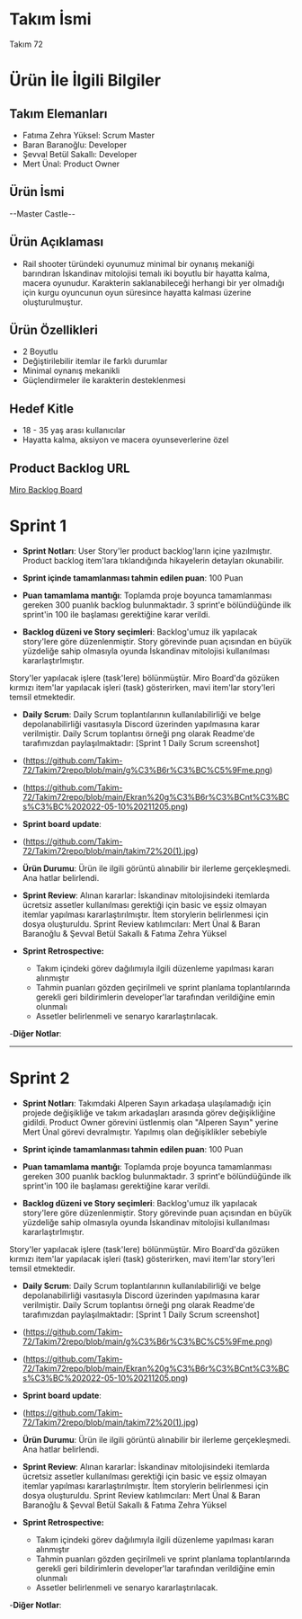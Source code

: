# **Takım İsmi**
Takım 72

# Ürün İle İlgili Bilgiler


## Takım Elemanları

- Fatıma Zehra Yüksel: Scrum Master
- Baran Baranoğlu: Developer
- Şevval Betül Sakallı: Developer
- Mert Ünal: Product Owner

## Ürün İsmi

--Master Castle--

## Ürün Açıklaması

- Rail shooter türündeki oyunumuz minimal bir oynanış mekaniği barındıran İskandinav mitolojisi temalı iki boyutlu bir hayatta kalma, macera oyunudur. Karakterin saklanabileceği herhangi bir yer olmadığı için kurgu oyuncunun oyun süresince hayatta kalması üzerine oluşturulmuştur. 

## Ürün Özellikleri

- 2 Boyutlu
- Değiştirilebilir itemlar ile farklı durumlar 
- Minimal oynanış mekanikli
- Güçlendirmeler ile karakterin desteklenmesi

## Hedef Kitle

- 18 - 35 yaş arası kullanıcılar 
- Hayatta kalma, aksiyon ve macera oyunseverlerine özel

## Product Backlog URL

[Miro Backlog Board](https://miro.com/app/board/uXjVOIrA43k=/?share_link_id=374646138122)

# Sprint 1

- **Sprint Notları**: User Story'ler product backlog'ların içine yazılmıştır. Product backlog item'lara tıklandığında hikayelerin detayları okunabilir.

- **Sprint içinde tamamlanması tahmin edilen puan**: 100 Puan

- **Puan tamamlama mantığı**: Toplamda proje boyunca tamamlanması gereken 300 puanlık backlog bulunmaktadır. 3 sprint'e bölündüğünde ilk sprint'in 100 ile başlaması gerektiğine karar verildi.

- **Backlog düzeni ve Story seçimleri**: Backlog'umuz ilk yapılacak story'lere göre düzenlenmiştir. Story görevinde puan açısından en büyük yüzdeliğe sahip olmasıyla oyunda İskandinav mitolojisi kullanılması kararlaştırlmıştır.

Story'ler yapılacak işlere (task'lere) bölünmüştür. Miro Board'da gözüken kırmızı item'lar yapılacak işleri (task) gösterirken, mavi item'lar story'leri temsil etmektedir.

- **Daily Scrum**: Daily Scrum toplantılarının kullanılabilirliği ve belge depolanabilirliği vasıtasıyla Discord üzerinden yapılmasına karar verilmiştir. Daily Scrum toplantısı örneği png olarak Readme'de tarafımızdan paylaşılmaktadır: [Sprint 1 Daily Scrum screenshot]
- (https://github.com/Takim-72/Takim72repo/blob/main/g%C3%B6r%C3%BC%C5%9Fme.png)
- (https://github.com/Takim-72/Takim72repo/blob/main/Ekran%20g%C3%B6r%C3%BCnt%C3%BCs%C3%BC%202022-05-10%20211205.png)

- **Sprint board update**: 
- (https://github.com/Takim-72/Takim72repo/blob/main/takim72%20(1).jpg)


- **Ürün Durumu**: Ürün ile ilgili görüntü alınabilir bir ilerleme gerçekleşmedi. Ana hatlar belirlendi.

- **Sprint Review**: 
Alınan kararlar: İskandinav mitolojisindeki itemlarda ücretsiz assetler kullanılması gerektiği için basic ve eşsiz olmayan itemlar yapılması kararlaştırılmıştır. İtem storylerin belirlenmesi için dosya oluşturuldu. 
Sprint Review katılımcıları: Mert Ünal & Baran Baranoğlu & Şevval Betül Sakallı & Fatıma Zehra Yüksel

- **Sprint Retrospective:**
  - Takım içindeki görev dağılımıyla ilgili düzenleme yapılması kararı alınmıştır
  - Tahmin puanları gözden geçirilmeli ve sprint planlama toplantılarında gerekli geri bildirimlerin developer'lar tarafından verildiğine emin olunmalı
  - Assetler belirlenmeli ve senaryo kararlaştırılacak.

-**Diğer Notlar**:

---
# Sprint 2

- **Sprint Notları**: Takımdaki Alperen Sayın arkadaşa ulaşılamadığı için projede değişikliğe ve takım arkadaşları arasında görev değişikliğine gidildi. Product Owner görevini üstlenmiş olan "Alperen Sayın" yerine Mert Ünal görevi devralmıştır. Yapılmış olan değişiklikler sebebiyle

- **Sprint içinde tamamlanması tahmin edilen puan**: 100 Puan

- **Puan tamamlama mantığı**: Toplamda proje boyunca tamamlanması gereken 300 puanlık backlog bulunmaktadır. 3 sprint'e bölündüğünde ilk sprint'in 100 ile başlaması gerektiğine karar verildi.

- **Backlog düzeni ve Story seçimleri**: Backlog'umuz ilk yapılacak story'lere göre düzenlenmiştir. Story görevinde puan açısından en büyük yüzdeliğe sahip olmasıyla oyunda İskandinav mitolojisi kullanılması kararlaştırlmıştır.

Story'ler yapılacak işlere (task'lere) bölünmüştür. Miro Board'da gözüken kırmızı item'lar yapılacak işleri (task) gösterirken, mavi item'lar story'leri temsil etmektedir.

- **Daily Scrum**: Daily Scrum toplantılarının kullanılabilirliği ve belge depolanabilirliği vasıtasıyla Discord üzerinden yapılmasına karar verilmiştir. Daily Scrum toplantısı örneği png olarak Readme'de tarafımızdan paylaşılmaktadır: [Sprint 1 Daily Scrum screenshot]
- (https://github.com/Takim-72/Takim72repo/blob/main/g%C3%B6r%C3%BC%C5%9Fme.png)
- (https://github.com/Takim-72/Takim72repo/blob/main/Ekran%20g%C3%B6r%C3%BCnt%C3%BCs%C3%BC%202022-05-10%20211205.png)

- **Sprint board update**: 
- (https://github.com/Takim-72/Takim72repo/blob/main/takim72%20(1).jpg)


- **Ürün Durumu**: Ürün ile ilgili görüntü alınabilir bir ilerleme gerçekleşmedi. Ana hatlar belirlendi.

- **Sprint Review**: 
Alınan kararlar: İskandinav mitolojisindeki itemlarda ücretsiz assetler kullanılması gerektiği için basic ve eşsiz olmayan itemlar yapılması kararlaştırılmıştır. İtem storylerin belirlenmesi için dosya oluşturuldu. 
Sprint Review katılımcıları: Mert Ünal & Baran Baranoğlu & Şevval Betül Sakallı & Fatıma Zehra Yüksel

- **Sprint Retrospective:**
  - Takım içindeki görev dağılımıyla ilgili düzenleme yapılması kararı alınmıştır
  - Tahmin puanları gözden geçirilmeli ve sprint planlama toplantılarında gerekli geri bildirimlerin developer'lar tarafından verildiğine emin olunmalı
  - Assetler belirlenmeli ve senaryo kararlaştırılacak.

-**Diğer Notlar**:

